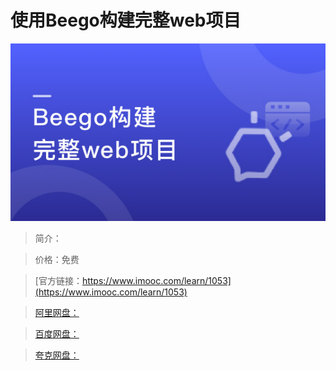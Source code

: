 # 使用Beego构建完整web项目

![img](../../assets/5fe4430700011fa305400304.jpg)

> 简介：

> 价格：免费

> [官方链接：https://www.imooc.com/learn/1053](https://www.imooc.com/learn/1053)

> [阿里网盘：]()

> [百度网盘：]()

> [夸克网盘：]()
